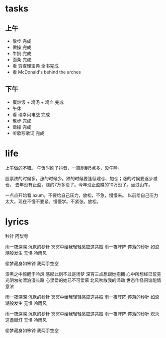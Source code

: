# tasks
## 上午
* 散步 完成
* 做操 完成
* 牛奶 完成
* 面条 完成
* 看 穷查理宝典 全书完成
* 看 McDonald's behind the arches
## 下午
* 蛋炒饭 + 鸡汤 + 鸡血 完成
* 午休
* 看 瑞幸闪电战 完成
* 散步 完成
* 做操 完成
* 听歌写歌词 完成

# life
上午做的不错。
午饭时刷了抖音，一直刷到5点多，没午睡。

股票跌的时候多，涨的时候少。跌的时候要逢低建仓、加仓；涨的时候要逐步减仓。
去年没有止盈，赚的7万多没了。今年没止盈赚的10万没了。坐过山车。

一点点开始看 axum。不要给自己压力，放松，不急，慢慢来。
以前给自己压力太大。现在不懂不要紧，慢慢学。不紧张。放松。

# lyrics
秒针
  阿梨粤

雨一夜深深
沉默的秒针
冥冥中给我轻轻感应这共振
雨一夜阵阵
停落的秒针
如浪潮般发生
无惧 冷雨风

偷梦藏身如笨钟
我两手空空

漆黑之中惊醒于冷风
感叹此刻不过是场梦
深宵三点想跟她抱拥
心中所想经已荒芜
光阴匆匆漂泊漫长路
心里爱的她已不可爱慕
北风吹散我的涌动
世态作怪问谁能情意浓

雨一夜深深
沉默的秒针
冥冥中给我轻轻感应这共振
雨一夜阵阵
停落的秒针
如浪潮般发生
无惧 冷雨风

雨一夜深深
沉默的秒针
冥冥中给我轻轻感应这共振
雨一夜阵阵
停落的秒针
熄灭这盏街灯
无惧 冷雨风

偷梦藏身如笨钟
我两手空空
